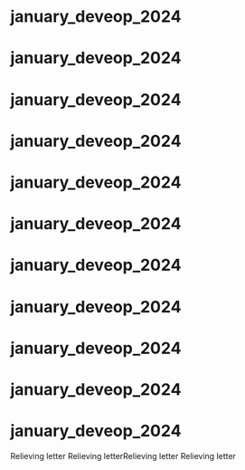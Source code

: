 # january_deveop_2024
# january_deveop_2024
# january_deveop_2024
# january_deveop_2024
 # january_deveop_2024
# january_deveop_2024
# january_deveop_2024
# january_deveop_2024
# january_deveop_2024
# january_deveop_2024
# january_deveop_2024
Relieving letter
Relieving letterRelieving letter
Relieving letter

